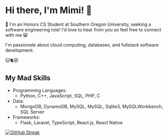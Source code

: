 # Hi there, I'm Mimi! 👋

💟 I'm an Honors CS Student at Southern Oregon University, seeking a software engineering role! I'd love to hear from you so feel free to connect with me 😸

I'm passionate about cloud computing, databases, and fullstack software development.

🐱🐈😻

## My Mad Skills
- Programming Languages:
  - Python, C++, JavaScript, SQL, PHP, C
- Data:
  - MongoDB, DynamoDB, MySQL, MySQL, Sqlite3, MySQLWorkbench, SQL Server
- Frameworks:
  - Flask, Laravel, TypeScript, React.js, React Native
 

[![GitHub Streak](https://streak-stats.demolab.com/?user=cutecatfann&theme=highcontrast&card_width=700&starting_year=2022)](https://git.io/streak-stats)
